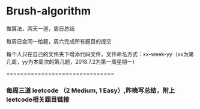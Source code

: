 # Brush-algorithm
做算法，两天一道，周日总结</hr>

每周日会同一给题，周六完成所有题目的提交</hr>

每个人只在自己的文件夹下增添代码文件，文件命名方式：xx-week-yy（xx为第几周，yy为本周次的第几题，2018.7.2为第一周星期一）

===============================
### 每周三道 leetcode （2 Medium, 1 Easy）,昨晚写总结，附上leetcode相关题目链接
